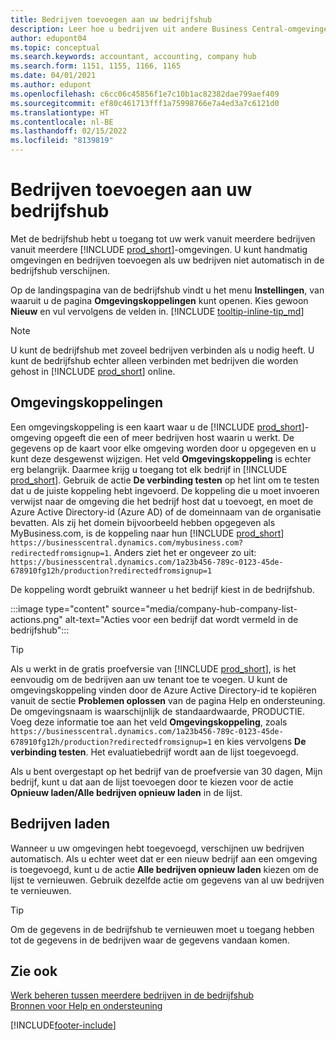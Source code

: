 ```yaml
---
title: Bedrijven toevoegen aan uw bedrijfshub
description: Leer hoe u bedrijven uit andere Business Central-omgevingen aan uw bedrijfshub toevoegt, zodat u werk in verschillende omgevingen kunt beheren.
author: edupont04
ms.topic: conceptual
ms.search.keywords: accountant, accounting, company hub
ms.search.form: 1151, 1155, 1166, 1165
ms.date: 04/01/2021
ms.author: edupont
ms.openlocfilehash: c6cc06c45856f1e7c10b1ac82382dae799aef409
ms.sourcegitcommit: ef80c461713fff1a75998766e7a4ed3a7c6121d0
ms.translationtype: HT
ms.contentlocale: nl-BE
ms.lasthandoff: 02/15/2022
ms.locfileid: "8139819"
---
```

# <a name="add-companies-to-your-company-hub"></a>Bedrijven toevoegen aan uw bedrijfshub

Met de bedrijfshub hebt u toegang tot uw werk vanuit meerdere bedrijven vanuit meerdere [!INCLUDE [prod_short](includes/prod_short.md)]-omgevingen. U kunt handmatig omgevingen en bedrijven toevoegen als uw bedrijven niet automatisch in de bedrijfshub verschijnen.  

Op de landingspagina van de bedrijfshub vindt u het menu **Instellingen**, van waaruit u de pagina **Omgevingskoppelingen** kunt openen. Kies gewoon **Nieuw** en vul vervolgens de velden in. [!INCLUDE [tooltip-inline-tip_md](includes/tooltip-inline-tip_md.md)]  

> [!NOTE]
> U kunt de bedrijfshub met zoveel bedrijven verbinden als u nodig heeft. U kunt de bedrijfshub echter alleen verbinden met bedrijven die worden gehost in [!INCLUDE [prod_short](includes/prod_short.md)] online.

## <a name="environment-links"></a>Omgevingskoppelingen

Een omgevingskoppeling is een kaart waar u de [!INCLUDE [prod_short](includes/prod_short.md)]-omgeving opgeeft die een of meer bedrijven host waarin u werkt. De gegevens op de kaart voor elke omgeving worden door u opgegeven en u kunt deze desgewenst wijzigen. Het veld **Omgevingskoppeling** is echter erg belangrijk. Daarmee krijg u toegang tot elk bedrijf in [!INCLUDE [prod_short](includes/prod_short.md)]. Gebruik de actie **De verbinding testen** op het lint om te testen dat u de juiste koppeling hebt ingevoerd. De koppeling die u moet invoeren verwijst naar de omgeving die het bedrijf host dat u toevoegt, en moet de Azure Active Directory-id (Azure AD) of de domeinnaam van de organisatie bevatten. Als zij het domein bijvoorbeeld hebben opgegeven als MyBusiness.com, is de koppeling naar hun [!INCLUDE [prod_short](includes/prod_short.md)] ```https://businesscentral.dynamics.com/mybusiness.com?redirectedfromsignup=1```. Anders ziet het er ongeveer zo uit: ```https://businesscentral.dynamics.com/1a23b456-789c-0123-45de-678910fg12h/production?redirectedfromsignup=1```  

De koppeling wordt gebruikt wanneer u het bedrijf kiest in de bedrijfshub.  

:::image type="content" source="media/company-hub-company-list-actions.png" alt-text="Acties voor een bedrijf dat wordt vermeld in de bedrijfshub":::

> [!TIP]
> Als u werkt in de gratis proefversie van [!INCLUDE [prod_short](includes/prod_short.md)], is het eenvoudig om de bedrijven aan uw tenant toe te voegen. U kunt de omgevingskoppeling vinden door de Azure Active Directory-id te kopiëren vanuit de sectie **Problemen oplossen** van de pagina Help en ondersteuning. De omgevingsnaam is waarschijnlijk de standaardwaarde, PRODUCTIE. Voeg deze informatie toe aan het veld **Omgevingskoppeling**, zoals ```https://businesscentral.dynamics.com/1a23b456-789c-0123-45de-678910fg12h/production?redirectedfromsignup=1``` en kies vervolgens **De verbinding testen**. Het evaluatiebedrijf wordt aan de lijst toegevoegd.
>
> Als u bent overgestapt op het bedrijf van de proefversie van 30 dagen, Mijn bedrijf, kunt u dat aan de lijst toevoegen door te kiezen voor de actie **Opnieuw laden/Alle bedrijven opnieuw laden** in de lijst.

## <a name="load-companies"></a>Bedrijven laden

Wanneer u uw omgevingen hebt toegevoegd, verschijnen uw bedrijven automatisch. Als u echter weet dat er een nieuw bedrijf aan een omgeving is toegevoegd, kunt u de actie **Alle bedrijven opnieuw laden** kiezen om de lijst te vernieuwen. Gebruik dezelfde actie om gegevens van al uw bedrijven te vernieuwen.  

> [!TIP]
> Om de gegevens in de bedrijfshub te vernieuwen moet u toegang hebben tot de gegevens in de bedrijven waar de gegevens vandaan komen.

## <a name="see-also"></a>Zie ook

[Werk beheren tussen meerdere bedrijven in de bedrijfshub](company-hub.md)  
[Bronnen voor Help en ondersteuning](product-help-and-support.md)  


[!INCLUDE[footer-include](includes/footer-banner.md)]